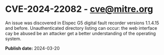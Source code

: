 # CVE-2024-22082 - cve@mitre.org

An issue was discovered in Elspec G5 digital fault recorder versions 1.1.4.15 and before. Unauthenticated directory listing can occur: the web interface cay be abused be an attacker get a better understanding of the operating system.

**Publish date:** 2024-03-20
